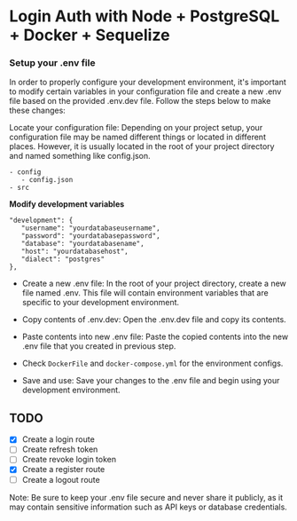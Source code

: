 
#  Login Auth with Node + PostgreSQL + Docker + Sequelize

###  Setup your .env file

  

In order to properly configure your development environment, it's important to modify certain variables in your configuration file and create a new .env file based on the provided .env.dev file. Follow the steps below to make these changes:

Locate your configuration file: Depending on your project setup, your configuration file may be named different things or located in different places. However, it is usually located in the root of your project directory and named something like config.json.
```
- config
   - config.json
- src
```

**Modify development variables**

```
"development": {
   "username": "yourdatabaseusername",
   "password": "yourdatabasepassword",
   "database": "yourdatabasename",
   "host": "yourdatabasehost",
   "dialect": "postgres"
},
```

  

- Create a new .env file: In the root of your project directory, create a new file named .env. This file will contain environment variables that are specific to your development environment.

  

- Copy contents of .env.dev: Open the .env.dev file and copy its contents.

  

- Paste contents into new .env file: Paste the copied contents into the new .env file that you created in previous step.

  

- Check `DockerFile` and `docker-compose.yml` for the environment configs.

  

- Save and use: Save your changes to the .env file and begin using your development environment.

## TODO
- [x] Create a login route 
- [ ] Create refresh token
- [ ] Create revoke login token
- [x] Create a register route 
- [ ] Create a logout route

Note: Be sure to keep your .env file secure and never share it publicly, as it may contain sensitive information such as API keys or database credentials.
